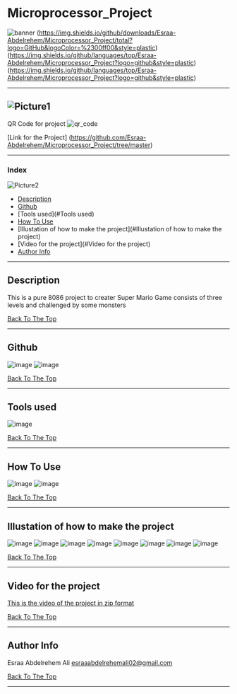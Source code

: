 # Microprocessor_Project

![banner](https://user-images.githubusercontent.com/93450859/148617398-b5806af7-284e-41dd-8ebe-1c42183c97ae.jpg)
(https://img.shields.io/github/downloads/Esraa-Abdelrehem/Microprocessor_Project/total?logo=GitHub&logoColor=%2300ff00&style=plastic) (https://img.shields.io/github/languages/top/Esraa-Abdelrehem/Microprocessor_Project?logo=github&style=plastic)
(https://img.shields.io/github/languages/top/Esraa-Abdelrehem/Microprocessor_Project?logo=github&style=plastic)

---

![Picture1](https://user-images.githubusercontent.com/93450859/148609624-fe391666-3cca-4ebe-a379-21332733b534.png)
---

QR Code for project
![qr_code](https://user-images.githubusercontent.com/93450859/148613640-a8d8c88a-50e4-486a-a654-2ed9b4d93a8f.png)


[Link for the Project] (https://github.com/Esraa-Abdelrehem/Microprocessor_Project/tree/master)


---



### Index
![Picture2](https://user-images.githubusercontent.com/93450859/148611431-f87a8dc4-30e2-4ecb-b367-a0d5fd4e8834.png)

- [Description](#description)
- [Github](#Github)
- [Tools used](#Tools used)
- [How To Use](#how-to-use)
- [Illustation of how to make the project](#Illustation of how to make the project)
- [Video for the project](#Video for the project)
- [Author Info](#author-info)

---

## Description

This is a pure 8086 project to creater Super Mario Game consists of three levels and challenged by some monsters


[Back To The Top](#Microprocessor_Project)

---
##  Github
![image](https://user-images.githubusercontent.com/93450859/148613820-6869b240-b7a2-4004-9ecd-c95d8e36e06d.png)
![image](https://user-images.githubusercontent.com/93450859/148613431-e0930c0a-c581-4a11-921f-e81bf64c35d9.png)


[Back To The Top](#Microprocessor_Project)

---
## Tools used
![image](https://user-images.githubusercontent.com/93450859/148612646-292d548d-4196-42dd-83fb-b99af8e21d88.png)

[Back To The Top](#Microprocessor_Project)

---
## How To Use
![image](https://user-images.githubusercontent.com/93450859/148613281-44d5dd6c-6f3c-499f-81ec-ecda19f0672b.png)
![image](https://user-images.githubusercontent.com/93450859/148613317-19a8b0b8-4244-4a84-8108-7c5ff45c7f57.png)

[Back To The Top](#Microprocessor_Project)

---
## Illustation of how to make the project
![image](https://user-images.githubusercontent.com/93450859/148613985-50282aa5-5ceb-4dfe-bd63-b62bcdaabf84.png)
![image](https://user-images.githubusercontent.com/93450859/148614009-2e0cb2df-fb4d-4dde-81ac-141eb798b7bb.png)
![image](https://user-images.githubusercontent.com/93450859/148614026-0d02a75a-2ebe-44f0-a507-7ddb111727aa.png)
![image](https://user-images.githubusercontent.com/93450859/148614050-ad5a5876-268d-467c-9753-c917f72a36ff.png)
![image](https://user-images.githubusercontent.com/93450859/148614077-3d63db89-25a9-4722-8951-0244c79e5965.png)
![image](https://user-images.githubusercontent.com/93450859/148614126-08657bb1-bb83-4d6f-95ef-4e12a20a0928.png)
![image](https://user-images.githubusercontent.com/93450859/148614104-3071486d-5786-4a2c-b754-9a2dfb0d7457.png)
![image](https://user-images.githubusercontent.com/93450859/148617147-16d18433-4379-4860-8c34-0eccc403ab54.png)

[Back To The Top](#Microprocessor_Project)

---
## Video for the project
[This is the video of the project in zip format](https://github.com/jamesqquick/read-me-template/files/7831523/My.Video3.zip)

[Back To The Top](#Microprocessor_Project)

---
## Author Info

Esraa Abdelrehem Ali
esraaabdelrehemali02@gmail.com

[Back To The Top](#Microprocessor_Project)

---
